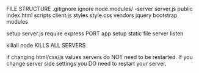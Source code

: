 FILE STRUCTURE
.gitignore
    ignore node.modules/
    -server
        server.js
        public
            index.html
            scripts
                client.js
            styles
                style.css
            vendors
                jquery
                bootstrap
        modules


setup server.js
    require express
    PORT
    app setup
    static file server
    listen


killall node
    KILLS ALL SERVERS

if changing html/css/js values servers do NOT need to be restarted.  If you change server side settings you DO need to restart your server.